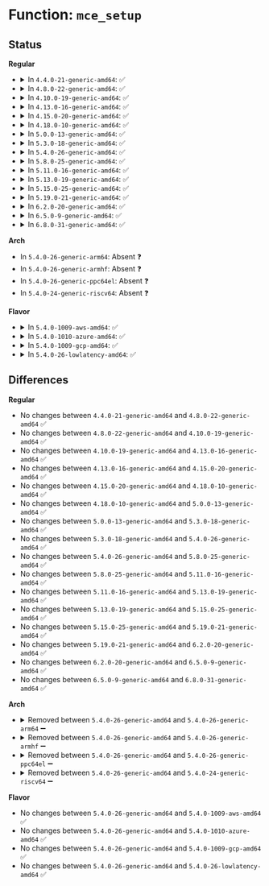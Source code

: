 # Function: <code>mce_setup</code>

## Status
<b>Regular</b>
<ul>
<li>
<details>
<summary>In <code>4.4.0-21-generic-amd64</code>: ✅</summary>

```c
void mce_setup(struct mce * m)
```

```json
{
  "name": "mce_setup",
  "collision_type": "Unique Global",
  "inline_type": "No",
  "funcs": [
    {
      "addr": 18446744071579127520,
      "name": "mce_setup",
      "external": true,
      "loc": "arch/x86/kernel/cpu/mcheck/mce.c:126",
      "file": "arch/x86/kernel/cpu/mcheck/mce.c",
      "inline": "seen, unknown",
      "caller_inline": [],
      "caller_func": [
        "arch/x86/kernel/cpu/mcheck/mce.c:machine_check_poll",
        "arch/x86/kernel/cpu/mcheck/mce.c:do_machine_check",
        "arch/x86/kernel/cpu/mcheck/mce.c:mce_log_therm_throt_event",
        "arch/x86/kernel/cpu/mcheck/mce_amd.c:__log_error"
      ]
    }
  ],
  "symbols": [
    {
      "addr": 18446744071579127520,
      "name": "mce_setup",
      "section": ".text",
      "bind": "STB_GLOBAL",
      "size": 260
    }
  ]
}
```
</details>
</li>
<li>
<details>
<summary>In <code>4.8.0-22-generic-amd64</code>: ✅</summary>

```c
void mce_setup(struct mce * m)
```

```json
{
  "name": "mce_setup",
  "collision_type": "Unique Global",
  "inline_type": "No",
  "funcs": [
    {
      "addr": 18446744071579127648,
      "name": "mce_setup",
      "external": true,
      "loc": "arch/x86/kernel/cpu/mcheck/mce.c:125",
      "file": "arch/x86/kernel/cpu/mcheck/mce.c",
      "inline": "seen, unknown",
      "caller_inline": [],
      "caller_func": [
        "arch/x86/kernel/cpu/mcheck/mce.c:mce_log_therm_throt_event",
        "arch/x86/kernel/cpu/mcheck/mce.c:do_machine_check",
        "arch/x86/kernel/cpu/mcheck/mce.c:machine_check_poll",
        "arch/x86/kernel/cpu/mcheck/mce_amd.c:__log_error"
      ]
    }
  ],
  "symbols": [
    {
      "addr": 18446744071579127648,
      "name": "mce_setup",
      "section": ".text",
      "bind": "STB_GLOBAL",
      "size": 250
    }
  ]
}
```
</details>
</li>
<li>
<details>
<summary>In <code>4.10.0-19-generic-amd64</code>: ✅</summary>

```c
void mce_setup(struct mce * m)
```

```json
{
  "name": "mce_setup",
  "collision_type": "Unique Global",
  "inline_type": "No",
  "funcs": [
    {
      "addr": 18446744071579134736,
      "name": "mce_setup",
      "external": true,
      "loc": "arch/x86/kernel/cpu/mcheck/mce.c:127",
      "file": "arch/x86/kernel/cpu/mcheck/mce.c",
      "inline": "seen, unknown",
      "caller_inline": [],
      "caller_func": [
        "arch/x86/kernel/cpu/mcheck/mce.c:mce_log_therm_throt_event",
        "arch/x86/kernel/cpu/mcheck/mce.c:do_machine_check",
        "arch/x86/kernel/cpu/mcheck/mce.c:machine_check_poll",
        "arch/x86/kernel/cpu/mcheck/mce_amd.c:__log_error"
      ]
    }
  ],
  "symbols": [
    {
      "addr": 18446744071579134736,
      "name": "mce_setup",
      "section": ".text",
      "bind": "STB_GLOBAL",
      "size": 281
    }
  ]
}
```
</details>
</li>
<li>
<details>
<summary>In <code>4.13.0-16-generic-amd64</code>: ✅</summary>

```c
void mce_setup(struct mce * m)
```

```json
{
  "name": "mce_setup",
  "collision_type": "Unique Global",
  "inline_type": "No",
  "funcs": [
    {
      "addr": 18446744071579133456,
      "name": "mce_setup",
      "external": true,
      "loc": "arch/x86/kernel/cpu/mcheck/mce.c:116",
      "file": "arch/x86/kernel/cpu/mcheck/mce.c",
      "inline": "seen, unknown",
      "caller_inline": [],
      "caller_func": [
        "arch/x86/kernel/cpu/mcheck/mce.c:do_machine_check",
        "arch/x86/kernel/cpu/mcheck/mce.c:machine_check_poll",
        "arch/x86/kernel/cpu/mcheck/mce_amd.c:__log_error"
      ]
    }
  ],
  "symbols": [
    {
      "addr": 18446744071579133456,
      "name": "mce_setup",
      "section": ".text",
      "bind": "STB_GLOBAL",
      "size": 268
    }
  ]
}
```
</details>
</li>
<li>
<details>
<summary>In <code>4.15.0-20-generic-amd64</code>: ✅</summary>

```c
void mce_setup(struct mce * m)
```

```json
{
  "name": "mce_setup",
  "collision_type": "Unique Global",
  "inline_type": "No",
  "funcs": [
    {
      "addr": 18446744071579148336,
      "name": "mce_setup",
      "external": true,
      "loc": "arch/x86/kernel/cpu/mcheck/mce.c:123",
      "file": "arch/x86/kernel/cpu/mcheck/mce.c",
      "inline": "seen, unknown",
      "caller_inline": [],
      "caller_func": [
        "arch/x86/kernel/cpu/mcheck/mce.c:do_machine_check",
        "arch/x86/kernel/cpu/mcheck/mce.c:machine_check_poll",
        "arch/x86/kernel/cpu/mcheck/mce_amd.c:__log_error"
      ]
    }
  ],
  "symbols": [
    {
      "addr": 18446744071579148336,
      "name": "mce_setup",
      "section": ".text",
      "bind": "STB_GLOBAL",
      "size": 277
    }
  ]
}
```
</details>
</li>
<li>
<details>
<summary>In <code>4.18.0-10-generic-amd64</code>: ✅</summary>

```c
void mce_setup(struct mce * m)
```

```json
{
  "name": "mce_setup",
  "collision_type": "Unique Global",
  "inline_type": "No",
  "funcs": [
    {
      "addr": 18446744071579158240,
      "name": "mce_setup",
      "external": true,
      "loc": "arch/x86/kernel/cpu/mcheck/mce.c:118",
      "file": "arch/x86/kernel/cpu/mcheck/mce.c",
      "inline": "seen, unknown",
      "caller_inline": [],
      "caller_func": [
        "arch/x86/kernel/cpu/mcheck/mce.c:do_machine_check",
        "arch/x86/kernel/cpu/mcheck/mce.c:machine_check_poll",
        "arch/x86/kernel/cpu/mcheck/mce_amd.c:__log_error"
      ]
    }
  ],
  "symbols": [
    {
      "addr": 18446744071579158240,
      "name": "mce_setup",
      "section": ".text",
      "bind": "STB_GLOBAL",
      "size": 277
    }
  ]
}
```
</details>
</li>
<li>
<details>
<summary>In <code>5.0.0-13-generic-amd64</code>: ✅</summary>

```c
void mce_setup(struct mce * m)
```

```json
{
  "name": "mce_setup",
  "collision_type": "Unique Global",
  "inline_type": "No",
  "funcs": [
    {
      "addr": 18446744071579147728,
      "name": "mce_setup",
      "external": true,
      "loc": "arch/x86/kernel/cpu/mce/core.c:116",
      "file": "arch/x86/kernel/cpu/mce/core.c",
      "inline": "seen, unknown",
      "caller_inline": [],
      "caller_func": [
        "arch/x86/kernel/cpu/mce/core.c:do_machine_check",
        "arch/x86/kernel/cpu/mce/core.c:machine_check_poll",
        "arch/x86/kernel/cpu/mce/amd.c:__log_error"
      ]
    }
  ],
  "symbols": [
    {
      "addr": 18446744071579147728,
      "name": "mce_setup",
      "section": ".text",
      "bind": "STB_GLOBAL",
      "size": 277
    }
  ]
}
```
</details>
</li>
<li>
<details>
<summary>In <code>5.3.0-18-generic-amd64</code>: ✅</summary>

```c
void mce_setup(struct mce * m)
```

```json
{
  "name": "mce_setup",
  "collision_type": "Unique Global",
  "inline_type": "No",
  "funcs": [
    {
      "addr": 18446744071579160352,
      "name": "mce_setup",
      "external": true,
      "loc": "arch/x86/kernel/cpu/mce/core.c:133",
      "file": "arch/x86/kernel/cpu/mce/core.c",
      "inline": "seen, unknown",
      "caller_inline": [],
      "caller_func": [
        "arch/x86/kernel/cpu/mce/core.c:do_machine_check",
        "arch/x86/kernel/cpu/mce/core.c:machine_check_poll",
        "arch/x86/kernel/cpu/mce/amd.c:__log_error"
      ]
    }
  ],
  "symbols": [
    {
      "addr": 18446744071579160352,
      "name": "mce_setup",
      "section": ".text",
      "bind": "STB_GLOBAL",
      "size": 277
    }
  ]
}
```
</details>
</li>
<li>
<details>
<summary>In <code>5.4.0-26-generic-amd64</code>: ✅</summary>

```c
void mce_setup(struct mce * m)
```

```json
{
  "name": "mce_setup",
  "collision_type": "Unique Global",
  "inline_type": "No",
  "funcs": [
    {
      "addr": 18446744071579162816,
      "name": "mce_setup",
      "external": true,
      "loc": "arch/x86/kernel/cpu/mce/core.c:133",
      "file": "arch/x86/kernel/cpu/mce/core.c",
      "inline": "seen, unknown",
      "caller_inline": [],
      "caller_func": [
        "arch/x86/kernel/cpu/mce/core.c:do_machine_check",
        "arch/x86/kernel/cpu/mce/core.c:machine_check_poll",
        "arch/x86/kernel/cpu/mce/amd.c:__log_error"
      ]
    }
  ],
  "symbols": [
    {
      "addr": 18446744071579162816,
      "name": "mce_setup",
      "section": ".text",
      "bind": "STB_GLOBAL",
      "size": 277
    }
  ]
}
```
</details>
</li>
<li>
<details>
<summary>In <code>5.8.0-25-generic-amd64</code>: ✅</summary>

```c
void mce_setup(struct mce * m)
```

```json
{
  "name": "mce_setup",
  "collision_type": "Unique Global",
  "inline_type": "No",
  "funcs": [
    {
      "addr": 18446744071591158288,
      "name": "mce_setup",
      "external": true,
      "loc": "arch/x86/kernel/cpu/mce/core.c:133",
      "file": "arch/x86/kernel/cpu/mce/core.c",
      "inline": "seen, unknown",
      "caller_inline": [],
      "caller_func": [
        "arch/x86/kernel/cpu/mce/core.c:do_machine_check",
        "arch/x86/kernel/cpu/mce/core.c:machine_check_poll",
        "arch/x86/kernel/cpu/mce/amd.c:__log_error"
      ]
    }
  ],
  "symbols": [
    {
      "addr": 18446744071591158288,
      "name": "mce_setup",
      "section": ".text",
      "bind": "STB_GLOBAL",
      "size": 312
    }
  ]
}
```
</details>
</li>
<li>
<details>
<summary>In <code>5.11.0-16-generic-amd64</code>: ✅</summary>

```c
void mce_setup(struct mce * m)
```

```json
{
  "name": "mce_setup",
  "collision_type": "Unique Global",
  "inline_type": "No",
  "funcs": [
    {
      "addr": 18446744071591652176,
      "name": "mce_setup",
      "external": true,
      "loc": "arch/x86/kernel/cpu/mce/core.c:133",
      "file": "arch/x86/kernel/cpu/mce/core.c",
      "inline": "seen, unknown",
      "caller_inline": [],
      "caller_func": [
        "arch/x86/kernel/cpu/mce/core.c:do_machine_check",
        "arch/x86/kernel/cpu/mce/core.c:machine_check_poll",
        "arch/x86/kernel/cpu/mce/amd.c:__log_error",
        "arch/x86/kernel/cpu/mce/apei.c:apei_smca_report_x86_error"
      ]
    }
  ],
  "symbols": [
    {
      "addr": 18446744071591652176,
      "name": "mce_setup",
      "section": ".text",
      "bind": "STB_GLOBAL",
      "size": 310
    }
  ]
}
```
</details>
</li>
<li>
<details>
<summary>In <code>5.13.0-19-generic-amd64</code>: ✅</summary>

```c
void mce_setup(struct mce * m)
```

```json
{
  "name": "mce_setup",
  "collision_type": "Unique Global",
  "inline_type": "No",
  "funcs": [
    {
      "addr": 18446744071591596032,
      "name": "mce_setup",
      "external": true,
      "loc": "arch/x86/kernel/cpu/mce/core.c:133",
      "file": "arch/x86/kernel/cpu/mce/core.c",
      "inline": "seen, unknown",
      "caller_inline": [],
      "caller_func": [
        "arch/x86/kernel/cpu/mce/core.c:do_machine_check",
        "arch/x86/kernel/cpu/mce/core.c:machine_check_poll",
        "arch/x86/kernel/cpu/mce/amd.c:__log_error",
        "arch/x86/kernel/cpu/mce/apei.c:apei_smca_report_x86_error"
      ]
    }
  ],
  "symbols": [
    {
      "addr": 18446744071591596032,
      "name": "mce_setup",
      "section": ".text",
      "bind": "STB_GLOBAL",
      "size": 310
    }
  ]
}
```
</details>
</li>
<li>
<details>
<summary>In <code>5.15.0-25-generic-amd64</code>: ✅</summary>

```c
void mce_setup(struct mce * m)
```

```json
{
  "name": "mce_setup",
  "collision_type": "Unique Global",
  "inline_type": "No",
  "funcs": [
    {
      "addr": 18446744071592769424,
      "name": "mce_setup",
      "external": true,
      "loc": "arch/x86/kernel/cpu/mce/core.c:133",
      "file": "arch/x86/kernel/cpu/mce/core.c",
      "inline": "seen, unknown",
      "caller_inline": [],
      "caller_func": [
        "arch/x86/kernel/cpu/mce/core.c:do_machine_check",
        "arch/x86/kernel/cpu/mce/core.c:machine_check_poll",
        "arch/x86/kernel/cpu/mce/amd.c:__log_error",
        "arch/x86/kernel/cpu/mce/apei.c:apei_smca_report_x86_error"
      ]
    }
  ],
  "symbols": [
    {
      "addr": 18446744071592769424,
      "name": "mce_setup",
      "section": ".text",
      "bind": "STB_GLOBAL",
      "size": 395
    }
  ]
}
```
</details>
</li>
<li>
<details>
<summary>In <code>5.19.0-21-generic-amd64</code>: ✅</summary>

```c
void mce_setup(struct mce * m)
```

```json
{
  "name": "mce_setup",
  "collision_type": "Unique Global",
  "inline_type": "No",
  "funcs": [
    {
      "addr": 18446744071579273296,
      "name": "mce_setup",
      "external": true,
      "loc": "arch/x86/kernel/cpu/mce/core.c:124",
      "file": "arch/x86/kernel/cpu/mce/core.c",
      "inline": "seen, unknown",
      "caller_inline": [],
      "caller_func": [
        "arch/x86/kernel/cpu/mce/core.c:mce_gather_info",
        "arch/x86/kernel/cpu/mce/amd.c:__log_error",
        "arch/x86/kernel/cpu/mce/apei.c:apei_smca_report_x86_error",
        "arch/x86/kernel/cpu/mce/apei.c:apei_mce_report_mem_error"
      ]
    }
  ],
  "symbols": [
    {
      "addr": 18446744071579273296,
      "name": "mce_setup",
      "section": ".text",
      "bind": "STB_GLOBAL",
      "size": 420
    }
  ]
}
```
</details>
</li>
<li>
<details>
<summary>In <code>6.2.0-20-generic-amd64</code>: ✅</summary>

```c
void mce_setup(struct mce * m)
```

```json
{
  "name": "mce_setup",
  "collision_type": "Unique Global",
  "inline_type": "No",
  "funcs": [
    {
      "addr": 18446744071579337488,
      "name": "mce_setup",
      "external": true,
      "loc": "arch/x86/kernel/cpu/mce/core.c:124",
      "file": "arch/x86/kernel/cpu/mce/core.c",
      "inline": "seen, unknown",
      "caller_inline": [],
      "caller_func": [
        "arch/x86/kernel/cpu/mce/core.c:mce_gather_info",
        "arch/x86/kernel/cpu/mce/amd.c:__log_error",
        "arch/x86/kernel/cpu/mce/apei.c:apei_smca_report_x86_error",
        "arch/x86/kernel/cpu/mce/apei.c:apei_mce_report_mem_error"
      ]
    }
  ],
  "symbols": [
    {
      "addr": 18446744071579337488,
      "name": "mce_setup",
      "section": ".text",
      "bind": "STB_GLOBAL",
      "size": 420
    }
  ]
}
```
</details>
</li>
<li>
<details>
<summary>In <code>6.5.0-9-generic-amd64</code>: ✅</summary>

```c
void mce_setup(struct mce * m)
```

```json
{
  "name": "mce_setup",
  "collision_type": "Unique Global",
  "inline_type": "No",
  "funcs": [
    {
      "addr": 18446744071579346368,
      "name": "mce_setup",
      "external": true,
      "loc": "arch/x86/kernel/cpu/mce/core.c:118",
      "file": "arch/x86/kernel/cpu/mce/core.c",
      "inline": "seen, unknown",
      "caller_inline": [],
      "caller_func": [
        "arch/x86/kernel/cpu/mce/core.c:mce_gather_info",
        "arch/x86/kernel/cpu/mce/amd.c:__log_error",
        "arch/x86/kernel/cpu/mce/apei.c:apei_smca_report_x86_error",
        "arch/x86/kernel/cpu/mce/apei.c:apei_mce_report_mem_error"
      ]
    }
  ],
  "symbols": [
    {
      "addr": 18446744071579346368,
      "name": "mce_setup",
      "section": ".text",
      "bind": "STB_GLOBAL",
      "size": 420
    }
  ]
}
```
</details>
</li>
<li>
<details>
<summary>In <code>6.8.0-31-generic-amd64</code>: ✅</summary>

```c
void mce_setup(struct mce * m)
```

```json
{
  "name": "mce_setup",
  "collision_type": "Unique Global",
  "inline_type": "No",
  "funcs": [
    {
      "addr": 18446744071579376368,
      "name": "mce_setup",
      "external": true,
      "loc": "arch/x86/kernel/cpu/mce/core.c:120",
      "file": "arch/x86/kernel/cpu/mce/core.c",
      "inline": "seen, unknown",
      "caller_inline": [],
      "caller_func": [
        "arch/x86/kernel/cpu/mce/core.c:mce_gather_info",
        "arch/x86/kernel/cpu/mce/amd.c:__log_error",
        "arch/x86/kernel/cpu/mce/apei.c:apei_smca_report_x86_error",
        "arch/x86/kernel/cpu/mce/apei.c:apei_mce_report_mem_error"
      ]
    }
  ],
  "symbols": [
    {
      "addr": 18446744071579376368,
      "name": "mce_setup",
      "section": ".text",
      "bind": "STB_GLOBAL",
      "size": 418
    }
  ]
}
```
</details>
</li>
</ul>
<b>Arch</b>
<ul>
<li>
In <code>5.4.0-26-generic-arm64</code>: Absent ❓
</li>
<li>
In <code>5.4.0-26-generic-armhf</code>: Absent ❓
</li>
<li>
In <code>5.4.0-26-generic-ppc64el</code>: Absent ❓
</li>
<li>
In <code>5.4.0-24-generic-riscv64</code>: Absent ❓
</li>
</ul>
<b>Flavor</b>
<ul>
<li>
<details>
<summary>In <code>5.4.0-1009-aws-amd64</code>: ✅</summary>

```c
void mce_setup(struct mce * m)
```

```json
{
  "name": "mce_setup",
  "collision_type": "Unique Global",
  "inline_type": "No",
  "funcs": [
    {
      "addr": 18446744071579163168,
      "name": "mce_setup",
      "external": true,
      "loc": "arch/x86/kernel/cpu/mce/core.c:133",
      "file": "arch/x86/kernel/cpu/mce/core.c",
      "inline": "seen, unknown",
      "caller_inline": [],
      "caller_func": [
        "arch/x86/kernel/cpu/mce/core.c:do_machine_check",
        "arch/x86/kernel/cpu/mce/core.c:machine_check_poll",
        "arch/x86/kernel/cpu/mce/amd.c:__log_error"
      ]
    }
  ],
  "symbols": [
    {
      "addr": 18446744071579163168,
      "name": "mce_setup",
      "section": ".text",
      "bind": "STB_GLOBAL",
      "size": 277
    }
  ]
}
```
</details>
</li>
<li>
<details>
<summary>In <code>5.4.0-1010-azure-amd64</code>: ✅</summary>

```c
void mce_setup(struct mce * m)
```

```json
{
  "name": "mce_setup",
  "collision_type": "Unique Global",
  "inline_type": "No",
  "funcs": [
    {
      "addr": 18446744071579094720,
      "name": "mce_setup",
      "external": true,
      "loc": "arch/x86/kernel/cpu/mce/core.c:133",
      "file": "arch/x86/kernel/cpu/mce/core.c",
      "inline": "seen, unknown",
      "caller_inline": [],
      "caller_func": [
        "arch/x86/kernel/cpu/mce/core.c:do_machine_check",
        "arch/x86/kernel/cpu/mce/core.c:machine_check_poll",
        "arch/x86/kernel/cpu/mce/amd.c:__log_error"
      ]
    }
  ],
  "symbols": [
    {
      "addr": 18446744071579094720,
      "name": "mce_setup",
      "section": ".text",
      "bind": "STB_GLOBAL",
      "size": 298
    }
  ]
}
```
</details>
</li>
<li>
<details>
<summary>In <code>5.4.0-1009-gcp-amd64</code>: ✅</summary>

```c
void mce_setup(struct mce * m)
```

```json
{
  "name": "mce_setup",
  "collision_type": "Unique Global",
  "inline_type": "No",
  "funcs": [
    {
      "addr": 18446744071579162736,
      "name": "mce_setup",
      "external": true,
      "loc": "arch/x86/kernel/cpu/mce/core.c:133",
      "file": "arch/x86/kernel/cpu/mce/core.c",
      "inline": "seen, unknown",
      "caller_inline": [],
      "caller_func": [
        "arch/x86/kernel/cpu/mce/core.c:do_machine_check",
        "arch/x86/kernel/cpu/mce/core.c:machine_check_poll",
        "arch/x86/kernel/cpu/mce/amd.c:__log_error"
      ]
    }
  ],
  "symbols": [
    {
      "addr": 18446744071579162736,
      "name": "mce_setup",
      "section": ".text",
      "bind": "STB_GLOBAL",
      "size": 277
    }
  ]
}
```
</details>
</li>
<li>
<details>
<summary>In <code>5.4.0-26-lowlatency-amd64</code>: ✅</summary>

```c
void mce_setup(struct mce * m)
```

```json
{
  "name": "mce_setup",
  "collision_type": "Unique Global",
  "inline_type": "No",
  "funcs": [
    {
      "addr": 18446744071579167920,
      "name": "mce_setup",
      "external": true,
      "loc": "arch/x86/kernel/cpu/mce/core.c:133",
      "file": "arch/x86/kernel/cpu/mce/core.c",
      "inline": "seen, unknown",
      "caller_inline": [],
      "caller_func": [
        "arch/x86/kernel/cpu/mce/core.c:do_machine_check",
        "arch/x86/kernel/cpu/mce/core.c:machine_check_poll",
        "arch/x86/kernel/cpu/mce/amd.c:__log_error"
      ]
    }
  ],
  "symbols": [
    {
      "addr": 18446744071579167920,
      "name": "mce_setup",
      "section": ".text",
      "bind": "STB_GLOBAL",
      "size": 277
    }
  ]
}
```
</details>
</li>
</ul>

## Differences
<b>Regular</b>
<ul>
<li>
No changes between <code>4.4.0-21-generic-amd64</code> and <code>4.8.0-22-generic-amd64</code> ✅
</li>
<li>
No changes between <code>4.8.0-22-generic-amd64</code> and <code>4.10.0-19-generic-amd64</code> ✅
</li>
<li>
No changes between <code>4.10.0-19-generic-amd64</code> and <code>4.13.0-16-generic-amd64</code> ✅
</li>
<li>
No changes between <code>4.13.0-16-generic-amd64</code> and <code>4.15.0-20-generic-amd64</code> ✅
</li>
<li>
No changes between <code>4.15.0-20-generic-amd64</code> and <code>4.18.0-10-generic-amd64</code> ✅
</li>
<li>
No changes between <code>4.18.0-10-generic-amd64</code> and <code>5.0.0-13-generic-amd64</code> ✅
</li>
<li>
No changes between <code>5.0.0-13-generic-amd64</code> and <code>5.3.0-18-generic-amd64</code> ✅
</li>
<li>
No changes between <code>5.3.0-18-generic-amd64</code> and <code>5.4.0-26-generic-amd64</code> ✅
</li>
<li>
No changes between <code>5.4.0-26-generic-amd64</code> and <code>5.8.0-25-generic-amd64</code> ✅
</li>
<li>
No changes between <code>5.8.0-25-generic-amd64</code> and <code>5.11.0-16-generic-amd64</code> ✅
</li>
<li>
No changes between <code>5.11.0-16-generic-amd64</code> and <code>5.13.0-19-generic-amd64</code> ✅
</li>
<li>
No changes between <code>5.13.0-19-generic-amd64</code> and <code>5.15.0-25-generic-amd64</code> ✅
</li>
<li>
No changes between <code>5.15.0-25-generic-amd64</code> and <code>5.19.0-21-generic-amd64</code> ✅
</li>
<li>
No changes between <code>5.19.0-21-generic-amd64</code> and <code>6.2.0-20-generic-amd64</code> ✅
</li>
<li>
No changes between <code>6.2.0-20-generic-amd64</code> and <code>6.5.0-9-generic-amd64</code> ✅
</li>
<li>
No changes between <code>6.5.0-9-generic-amd64</code> and <code>6.8.0-31-generic-amd64</code> ✅
</li>
</ul>
<b>Arch</b>
<ul>
<li>
<details>
<summary>Removed between <code>5.4.0-26-generic-amd64</code> and <code>5.4.0-26-generic-arm64</code> ➖</summary>

```c
void mce_setup(struct mce * m)
```
</details>
</li>
<li>
<details>
<summary>Removed between <code>5.4.0-26-generic-amd64</code> and <code>5.4.0-26-generic-armhf</code> ➖</summary>

```c
void mce_setup(struct mce * m)
```
</details>
</li>
<li>
<details>
<summary>Removed between <code>5.4.0-26-generic-amd64</code> and <code>5.4.0-26-generic-ppc64el</code> ➖</summary>

```c
void mce_setup(struct mce * m)
```
</details>
</li>
<li>
<details>
<summary>Removed between <code>5.4.0-26-generic-amd64</code> and <code>5.4.0-24-generic-riscv64</code> ➖</summary>

```c
void mce_setup(struct mce * m)
```
</details>
</li>
</ul>
<b>Flavor</b>
<ul>
<li>
No changes between <code>5.4.0-26-generic-amd64</code> and <code>5.4.0-1009-aws-amd64</code> ✅
</li>
<li>
No changes between <code>5.4.0-26-generic-amd64</code> and <code>5.4.0-1010-azure-amd64</code> ✅
</li>
<li>
No changes between <code>5.4.0-26-generic-amd64</code> and <code>5.4.0-1009-gcp-amd64</code> ✅
</li>
<li>
No changes between <code>5.4.0-26-generic-amd64</code> and <code>5.4.0-26-lowlatency-amd64</code> ✅
</li>
</ul>
